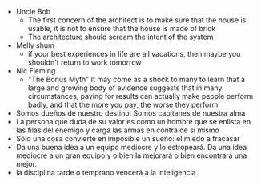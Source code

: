 - Uncle Bob
	- The first concern of the architect is to make sure that the house is usable, it is not to ensure that the house is made of brick
	- The architecture should scream the intent of the system
- Melly shum
	- if your best experiences in life are all vacations, then maybe you shouldn't return to work tomorrow
- Nic Fleming
	- "The Bonus Myth" It may come as a shock to many to learn that a large and growing body of evidence suggests that in many circumstances, paying for results can actually make people perform badly, and that the more you pay, the worse they perform
- Somos dueños de nuestro destino. Somos capitanes de nuestra alma
- La persona que duda de su valor es como un hombre que se enlista en las filas del enemigo y carga las armas en contra de si mismo
- Sólo una cosa convierte en imposible un sueño: el miedo a fracasar
- Da una buena idea a un equipo mediocre y lo estropeará. Da una idea mediocre a un gran equipo y o bien la mejorará o bien encontrará una mejor.
- la disciplina tarde o temprano vencerá a la inteligencia